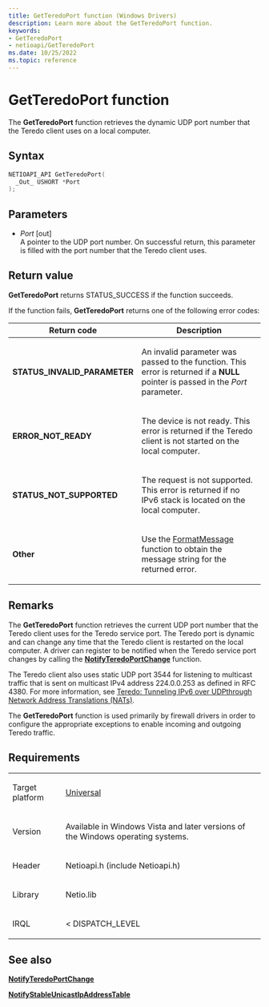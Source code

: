 ```yaml
---
title: GetTeredoPort function (Windows Drivers)
description: Learn more about the GetTeredoPort function.
keywords:
- GetTeredoPort
- netioapi/GetTeredoPort
ms.date: 10/25/2022
ms.topic: reference
---
```


# GetTeredoPort function

The **GetTeredoPort** function retrieves the dynamic UDP port number that the Teredo client uses on a local computer.

## Syntax

``` c++
NETIOAPI_API GetTeredoPort(
  _Out_ USHORT *Port
);
```

## Parameters

- *Port* \[out\]  
   A pointer to the UDP port number. On successful return, this parameter is filled with the port number that the Teredo client uses.

## Return value

**GetTeredoPort** returns STATUS\_SUCCESS if the function succeeds.

If the function fails, **GetTeredoPort** returns one of the following error codes:

<table>
<thead>
<tr class="header">
<th>Return code</th>
<th>Description</th>
</tr>
</thead>
<tbody>
<tr class="odd">
<td><strong>STATUS_INVALID_PARAMETER</strong></td>
<td><p>An invalid parameter was passed to the function. This error is returned if a <strong>NULL</strong> pointer is passed in the <em>Port</em> parameter.</p></td>
</tr>
<tr class="even">
<td><strong>ERROR_NOT_READY</strong></td>
<td><p>The device is not ready. This error is returned if the Teredo client is not started on the local computer.</p></td>
</tr>
<tr class="odd">
<td><strong>STATUS_NOT_SUPPORTED</strong></td>
<td><p>The request is not supported. This error is returned if no IPv6 stack is located on the local computer.</p></td>
</tr>
<tr class="even">
<td><strong>Other</strong></td>
<td><p>Use the <a href="/windows/win32/api/winbase/nf-winbase-formatmessage">FormatMessage</a> function to obtain the message string for the returned error.</p></td>
</tr>
</tbody>
</table>

## Remarks

The **GetTeredoPort** function retrieves the current UDP port number that the Teredo client uses for the Teredo service port. The Teredo port is dynamic and can change any time that the Teredo client is restarted on the local computer. A driver can register to be notified when the Teredo service port changes by calling the [**NotifyTeredoPortChange**](notifyteredoportchange.md) function.

The Teredo client also uses static UDP port 3544 for listening to multicast traffic that is sent on multicast IPv4 address 224.0.0.253 as defined in RFC 4380. For more information, see [Teredo: Tunneling IPv6 over UDPthrough Network Address Translations (NATs)](https://go.microsoft.com/fwlink/p/?linkid=84066).

The **GetTeredoPort** function is used primarily by firewall drivers in order to configure the appropriate exceptions to enable incoming and outgoing Teredo traffic.

## Requirements

<table>
<tbody>
<tr class="odd">
<td><p>Target platform</p></td>
<td><a href="/windows-hardware/drivers/develop/target-platforms">Universal</a></td>
</tr>
<tr class="even">
<td><p>Version</p></td>
<td><p>Available in Windows Vista and later versions of the Windows operating systems.</p></td>
</tr>
<tr class="odd">
<td><p>Header</p></td>
<td>Netioapi.h (include Netioapi.h)</td>
</tr>
<tr class="even">
<td><p>Library</p></td>
<td>Netio.lib</td>
</tr>
<tr class="odd">
<td><p>IRQL</p></td>
<td><p>&lt; DISPATCH_LEVEL</p></td>
</tr>
</tbody>
</table>

## See also

[**NotifyTeredoPortChange**](notifyteredoportchange.md)

[**NotifyStableUnicastIpAddressTable**](notifystableunicastipaddresstable.md)
